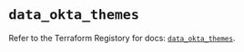 # `data_okta_themes`

Refer to the Terraform Registory for docs: [`data_okta_themes`](https://registry.terraform.io/providers/okta/okta/4.1.0/docs/data-sources/themes).
